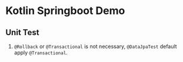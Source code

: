 # Kotlin Springboot Demo

## Unit Test

1. `@Rollback` or `@Transactional` is not necessary, `@DataJpaTest` default apply `@Transactional`.